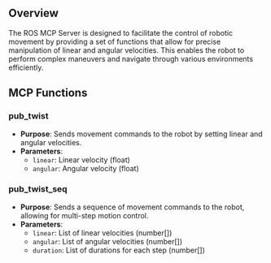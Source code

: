 ## Overview

The ROS MCP Server is designed to facilitate the control of robotic movement by providing a set of functions that allow for precise manipulation of linear and angular velocities. This enables the robot to perform complex maneuvers and navigate through various environments efficiently.

## MCP Functions

### pub_twist
- **Purpose**: Sends movement commands to the robot by setting linear and angular velocities.
- **Parameters**:
  - `linear`: Linear velocity (float)
  - `angular`: Angular velocity (float)

### pub_twist_seq
- **Purpose**: Sends a sequence of movement commands to the robot, allowing for multi-step motion control.
- **Parameters**:
  - `linear`: List of linear velocities (number[])
  - `angular`: List of angular velocities (number[])
  - `duration`: List of durations for each step (number[])